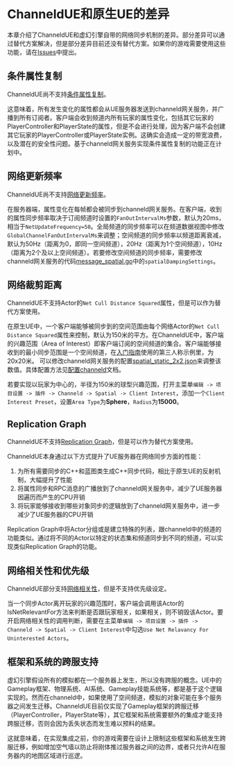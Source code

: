 # ChanneldUE和原生UE的差异
本章介绍了ChanneldUE和虚幻引擎自带的网络同步机制的差异。部分差异可以通过替代方案解决，但是部分差异目前还没有替代方案。如果你的游戏需要使用这些功能，请在[Issues](/../../issues)中提出。

## 条件属性复制
ChanneldUE尚不支持[条件属性复制](https://docs.unrealengine.com/4.27/zh-CN/InteractiveExperiences/Networking/Actors/Properties/Conditions/)。

这意味着，所有发生变化的属性都会从UE服务器发送到channeld网关服务，并广播到所有订阅者。客户端会收到频道内所有玩家的属性变化，包括其它玩家的PlayerController和PlayerState的属性，但是不会进行处理，因为客户端不会创建其它玩家的PlayerController或PlayerState实例。这确实会造成一定的带宽浪费，以及潜在的安全性问题。基于channeld网关服务实现条件属性复制的功能正在计划中。

## 网络更新频率
ChanneldUE尚不支持[网络更新频率](https://docs.unrealengine.com/4.27/zh-CN/InteractiveExperiences/Networking/Actors/Properties/#%E6%95%B0%E6%8D%AE%E9%A9%B1%E5%8A%A8%E5%9E%8B%E7%BD%91%E7%BB%9C%E6%9B%B4%E6%96%B0%E9%A2%91%E7%8E%87)。

在服务器端，属性变化在每帧都会被同步到channeld网关服务。在客户端，收到的属性同步频率取决于订阅频道时设置的`FanOutIntervalMs`参数，默认为20ms，相当于`NetUpdateFrequency=50`。全局频道的同步频率可以在频道数据视图中修改`GlobalChannelFanOutIntervalMs`来调整；空间频道的同步频率以频道距离衰减，默认为50Hz（距离为0，即同一空间频道），20Hz（距离为1个空间频道），10Hz（距离为2个及以上空间频道）。若要修改空间频道的同步频率，需要修改channeld网关服务的代码[message_spatial.go](https://github.com/channeld/channeld/pkg/channeld/message_spatial.go)中的`spatialDampingSettings`。

## 网络裁剪距离
ChanneldUE不支持Actor的`Net Cull Distance Squared`属性，但是可以作为替代方案使用。

在原生UE中，一个客户端能够被同步到的空间范围由每个网络Actor的`Net Cull Distance Squared`属性来控制，默认为150米的平方。在ChanneldUE中，客户端的兴趣范围（Area of Interest）即客户端订阅的空间频道的集合。客户端能够接收到的最小同步范围是一个空间频道，在[入门指南](getting-started.md)使用的第三人称示例里，为20x20米。
可以修改channeld网关服务的配置[spatial_static_2x2.json](https://github.com/channeld/channeld/config/spatial_static_2x2.json)来调整该数值。具体配置方法见[配置channeld](config-channeld.md)文档。

若要实现以玩家为中心的，半径为150米的球型兴趣范围，打开主菜单`编辑 -> 项目设置 -> 插件 -> Channeld -> Spatial -> Client Interest`，添加一个`Client Interest Preset`，设置`Area Type`为**Sphere**，`Radius`为**15000**。

## Replication Graph
ChanneldUE不支持[Replication Graph](https://docs.unrealengine.com/4.27/zh-CN/InteractiveExperiences/Networking/ReplicationGraph/)，但是可以作为替代方案使用。

ChanneldUE本身通过以下方式提升了UE服务器在网络同步方面的性能：

1. 为所有需要同步的C++和蓝图类生成C++同步代码，相比于原生UE的反射机制，大幅提升了性能
2. 将属性同步和RPC消息的广播放到了channeld网关服务中，减少了UE服务器因遍历而产生的CPU开销
3. 将玩家能够接收到哪些对象同步的逻辑放到了channeld网关服务中，进一步减少了UE服务器的CPU开销

Replication Graph中将Actor分组或是建立特殊的列表，跟channeld中的频道的功能类似。通过将不同的Actor以特定的状态集和频道同步到不同的频道，可以实现类似Replication Graph的功能。

## 网络相关性和优先级
ChanneldUE部分支持[网络相关性](https://docs.unrealengine.com/4.27/zh-CN/InteractiveExperiences/Networking/Actors/Relevancy/)，但是不支持优先级设定。

当一个同步Actor离开玩家的兴趣范围时，客户端会调用该Actor的IsNetRelevantFor方法来判断是否跟玩家相关，如果相关，则不销毁该Actor。要开启网络相关性的调用判断，需要在主菜单`编辑 -> 项目设置 -> 插件 -> Channeld -> Spatial -> Client Interest`中勾选`Use Net Relavancy For Uninterested Actors`。

## 框架和系统的跨服支持
虚幻引擎假设所有的模拟都在一个服务器上发生，所以没有跨服的概念。UE中的Gameplay框架、物理系统、AI系统、Gameplay技能系统等，都是基于这个逻辑实现的。然而在channeld中，如果使用了空间频道，模拟的对象可能在多个服务器之间发生迁移。ChanneldUE目前仅实现了Gameplay框架的跨服迁移（PlayerController，PlayerState等），其它框架和系统需要额外的集成才能支持跨服迁移，否则会因为丢失状态而发生难以预料的结果。

这就意味着，在实现集成之前，你的游戏需要在设计上限制这些框架和系统发生跨服迁移，例如增加空气墙以防止将刚体推过服务器之间的边界，或者只允许AI在服务器内的地图区域进行巡逻。
